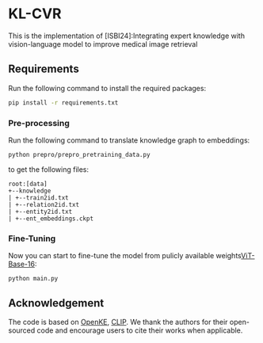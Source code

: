 # KL-CVR
This is the implementation of [ISBI24]:Integrating expert knowledge with vision-language model to improve medical image retrieval

## Requirements

Run the following command to install the required packages:

```bash
pip install -r requirements.txt
```

### Pre-processing

Run the following command to translate knowledge graph to embeddings:

```angular2
python prepro/prepro_pretraining_data.py
```

to get the following files:

```angular2
root:[data]
+--knowledge
| +--train2id.txt
| +--relation2id.txt
| +--entity2id.txt
| +--ent_embeddings.ckpt

```

### Fine-Tuning

Now you can start to fine-tune the model from pulicly available weights[ViT-Base-16]([https://github.com/thunlp/OpenKE](https://openaipublic.azureedge.net/clip/models/5806e77cd80f8b59890b7e101eabd078d9fb84e6937f9e85e4ecb61988df416f/ViT-B-16.pt)):

```angular2
python main.py
```

## Acknowledgement

The code is based on [OpenKE](https://github.com/thunlp/OpenKE), [CLIP](https://github.com/OpenAI/CLIP).
We thank the authors for their open-sourced code and encourage users to cite their works when applicable.
